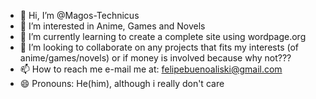 - 👋 Hi, I’m @Magos-Technicus
- 👀 I’m interested in Anime, Games and Novels
- 🌱 I’m currently learning to create a complete site using wordpage.org
- 💞️ I’m looking to collaborate on any projects that fits my interests (of anime/games/novels) or if money is involved because why not???
- 📫 How to reach me e-mail me at: felipebuenoaliski@gmail.com
- 😄 Pronouns: He(him), although i really don't care

<!---
Magos-Technicus/Magos-Technicus is a ✨ special ✨ repository because its `README.md` (this file) appears on your GitHub profile.
You can click the Preview link to take a look at your changes.
--->
